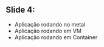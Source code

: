## Slide 4:

- Aplicação rodando no metal
- Aplicação rodando em VM
- Aplicação rodando em Container

